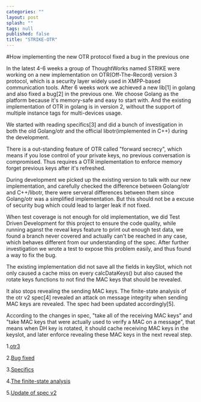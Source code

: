 ```yaml
---
categories: ""
layout: post
splash: ""
tags: null
published: false
title: "STRIKE-OTR"
---
```


#How implementing the new OTR protocol fixed a bug in the previous one

In the latest 4-6 weeks a group of ThoughtWorks named STRIKE were working on a new implementation on OTR(Off-The-Record) version 3 protocol, which is a security layer widely used in XMPP-based communication tools. After 6 weeks work we achieved a new lib[1] in golang and also fixed a bug[2] in the previous one.
We choose Golang as the platform because it's memory-safe and easy to start with. And the existing implementation of OTR in golang is in version 2, without the support of multiple instance tags for multi-devices usage.

We started with reading specifics[3] and did a bunch of investigation in both the old Golang/otr and the official libotr(implemented in C++) during the development.

There is a out-standing feature of OTR called "forward secrecy", which means if you lose control of your private keys, no previous conversation is compromised. Thus requires a OTR implementation to enforce memory forget previous keys after it's refreshed.

During development we picked up the existing version to talk with our new implementation, and carefully checked the difference between Golang/otr and C++/libotr, there were serveral differences between them since Golang/otr was a simplified implementation. But this should not be a excuse of security bug which could lead to larger leak if not fixed.

When test coverage is not enough for old implementation, we did Test Driven Development for this project to ensure the code quality, while running aganst the reveal keys feature to print out enough test data, we found a branch never covered and actually can't be reached in any case, which behaves different from our understanding of the spec. After further investigation we wrote a test to expose this problem easily, and thus found a way to fix the bug.

The existing implementation did not save all the fields in keySlot, which not only caused a cache miss on every calcDataKeys() but also caused the rotate keys functions to not find the MAC keys that should be revealed.

It also stops revealing the sending MAC keys. The finite-state analysis of the otr v2 spec[4] revealed an attack on message integrity when sending MAC keys are revealed. The spec had been updated accordingly[5].

According to the changes in spec, "take all of the receiving MAC keys" and "take MAC keys that were actually used to verify a MAC on a message", that means when DH key is rotated, it should cache receiving MAC keys in the keyslot, and later enforce revealing these MAC keys in the next reveal step.

1.[otr3](https://github.com/twstrike/otr3)

2.[Bug fixed](https://github.com/golang/crypto/commit/aedad9a179ec1ea11b7064c57cbc6dc30d7724ec)

3.[Specifics](https://otr.cypherpunks.ca/Protocol-v3-4.0.0.html)

4.[The finite-state analysis](http://citeseerx.ist.psu.edu/viewdoc/download?doi=10.1.1.165.7945&rep=rep1&type=pdf)

5.[Update of spec v2](http://sourceforge.net/p/otr/libotr/ci/58fd90cb77c836ff9fa762e91d2b2becc6d5aae8/)